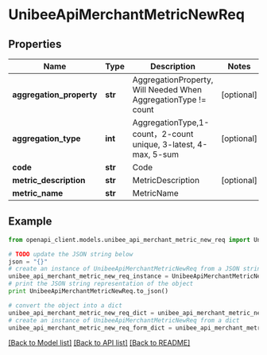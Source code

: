 # UnibeeApiMerchantMetricNewReq


## Properties

Name | Type | Description | Notes
------------ | ------------- | ------------- | -------------
**aggregation_property** | **str** | AggregationProperty, Will Needed When AggregationType !&#x3D; count | [optional] 
**aggregation_type** | **int** | AggregationType,1-count，2-count unique, 3-latest, 4-max, 5-sum | [optional] 
**code** | **str** | Code | 
**metric_description** | **str** | MetricDescription | [optional] 
**metric_name** | **str** | MetricName | 

## Example

```python
from openapi_client.models.unibee_api_merchant_metric_new_req import UnibeeApiMerchantMetricNewReq

# TODO update the JSON string below
json = "{}"
# create an instance of UnibeeApiMerchantMetricNewReq from a JSON string
unibee_api_merchant_metric_new_req_instance = UnibeeApiMerchantMetricNewReq.from_json(json)
# print the JSON string representation of the object
print UnibeeApiMerchantMetricNewReq.to_json()

# convert the object into a dict
unibee_api_merchant_metric_new_req_dict = unibee_api_merchant_metric_new_req_instance.to_dict()
# create an instance of UnibeeApiMerchantMetricNewReq from a dict
unibee_api_merchant_metric_new_req_form_dict = unibee_api_merchant_metric_new_req.from_dict(unibee_api_merchant_metric_new_req_dict)
```
[[Back to Model list]](../README.md#documentation-for-models) [[Back to API list]](../README.md#documentation-for-api-endpoints) [[Back to README]](../README.md)


